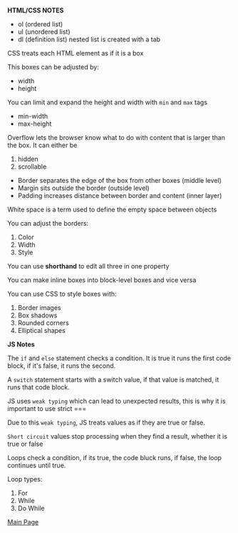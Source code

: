 **HTML/CSS NOTES**

- ol (ordered list)
- ul (unordered list)
- dl (definition list)
nested list is created with a tab

CSS treats each HTML element as if it is a box

This boxes can be adjusted by:
- width
- height

You can limit and expand the height and width with `min` and `max` tags
- min-width
- max-height

Overflow lets the browser know what to do with content that is larger than the box. It can either be 
1. hidden
2. scrollable

- Border separates the edge of the box from other boxes (middle level)
- Margin sits outside the border (outside level)
- Padding increases distance between border and content (inner layer)

White space is a term used to define the empty space between objects

You can adjust the borders:
1. Color
2. Width
3. Style

You can use **shorthand** to edit all three in one property

You can make inline boxes into block-level boxes and vice versa

You can use CSS to style boxes with:
1. Border images
2. Box shadows
3. Rounded corners
4. Elliptical shapes


**JS Notes**

The `if` and `else` statement checks a condition. It is true it runs the first code block, if it's false, it runs the second. 

A `switch` statement starts with a switch value, if that value is matched, it runs that code block.

JS uses `weak typing` which can lead to unexpected results, this is why it is important to use strict ===

Due to this `weak typing`, JS treats values as if they are true or false.

`Short circuit` values stop processing when they find a result, whether it is true or false

Loops check a condition, if its true, the code bluck runs, if false, the loop continues until true.

Loop types:

1. For
2. While
3. Do While


[Main Page](README.md)